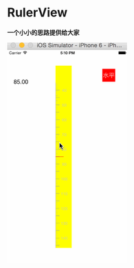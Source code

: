 # RulerView
**一个小小的思路提供给大家**

 ![image](https://raw.githubusercontent.com/CoderAlexande/RulerView/master/RulerView.gif)
